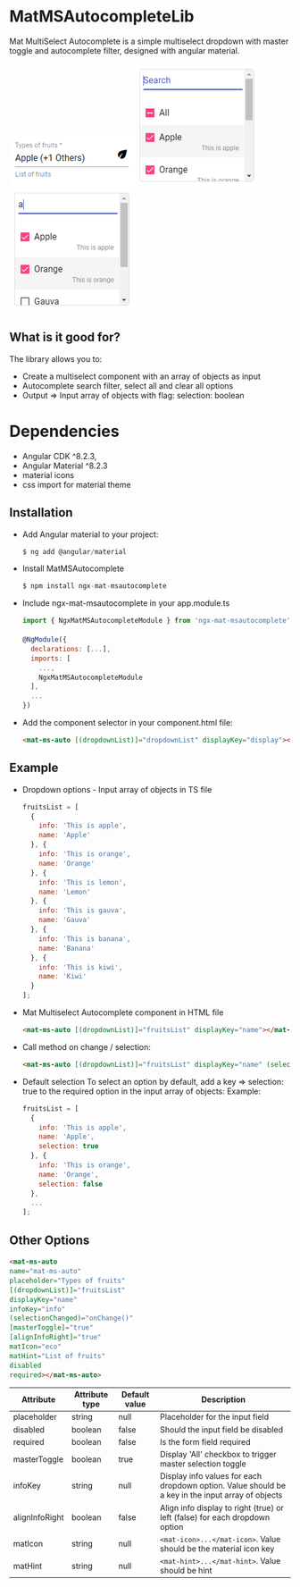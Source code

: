 # MatMSAutocompleteLib

Mat MultiSelect Autocomplete is a simple multiselect dropdown with master toggle and autocomplete filter, designed with angular material.

<img src="images/other-options.PNG">

<img src="images/master-toggle.PNG">

<img src="images/dropdown-autocomplete.PNG">

## What is it good for?

The library allows you to:

- Create a multiselect component with an array of objects as input
- Autocomplete search filter, select all and clear all options
- Output => Input array of objects with flag: selection: boolean 

# Dependencies

- Angular CDK ^8.2.3,
- Angular Material ^8.2.3
- material icons
- css import for material theme

## Installation

- Add Angular material to your project:
    ```javascript
    $ ng add @angular/material
    ```

- Install MatMSAutocomplete
    ```javascript
    $ npm install ngx-mat-msautocomplete
    ```
    
- Include ngx-mat-msautocomplete in your app.module.ts
    ```javascript
    import { NgxMatMSAutocompleteModule } from 'ngx-mat-msautocomplete';
    
    @NgModule({
      declarations: [...],
      imports: [
        ...,
        NgxMatMSAutocompleteModule
      ],
      ...
    })
    ```

- Add the component selector in your component.html file:
    ```html
    <mat-ms-auto [(dropdownList)]="dropdownList" displayKey="display"></mat-ms-auto>
    ```
    
## Example

- Dropdown options - Input array of objects in TS file
    ```javascript
    fruitsList = [
      {
        info: 'This is apple',
        name: 'Apple'
      }, {
        info: 'This is orange',
        name: 'Orange'
      }, {
        info: 'This is lemon',
        name: 'Lemon'
      }, {
        info: 'This is gauva',
        name: 'Gauva'
      }, {
        info: 'This is banana',
        name: 'Banana'
      }, {
        info: 'This is kiwi',
        name: 'Kiwi'
      }
    ];
    ```

- Mat Multiselect Autocomplete component in HTML file
    ```html
    <mat-ms-auto [(dropdownList)]="fruitsList" displayKey="name"></mat-ms-auto>
    ```

- Call method on change / selection:
    ```html
    <mat-ms-auto [(dropdownList)]="fruitsList" displayKey="name" (selectionChanged)="onChange()"></mat-ms-auto>
    ```

- Default selection
  To select an option by default, add a key => selection: true to the required option in the input array of objects:
  Example:
    ```javascript
    fruitsList = [
      {
        info: 'This is apple',
        name: 'Apple',
        selection: true
      }, {
        info: 'This is orange',
        name: 'Orange',
        selection: false
      },
      ...
    ];
    ```

## Other Options

  ```html
  <mat-ms-auto 
  name="mat-ms-auto"
  placeholder="Types of fruits"
  [(dropdownList)]="fruitsList"
  displayKey="name"
  infoKey="info"
  (selectionChanged)="onChange()"
  [masterToggle]="true"
  [alignInfoRight]="true"
  matIcon="eco"
  matHint="List of fruits"
  disabled
  required></mat-ms-auto>
  ```

Attribute | Attribute type | Default value | Description
------------ | ------------- | ------------- | -------------
placeholder | string | null | Placeholder for the input field
disabled | boolean | false | Should the input field be disabled
required | boolean | false | Is the form field required
masterToggle | boolean | true | Display 'All' checkbox to trigger master selection toggle
infoKey | string | null | Display info values for each dropdown option. Value should be a key in the input array of objects
alignInfoRight | boolean | false | Align info display to right (true) or left (false) for each dropdown option
matIcon | string | null | ```<mat-icon>...</mat-icon>```. Value should be the material icon key
matHint | string | null | ```<mat-hint>...</mat-hint>```. Value should be hint

